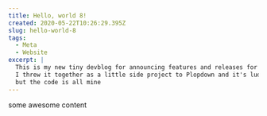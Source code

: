 ```yaml
---
title: Hello, world 8!
created: 2020-05-22T10:26:29.395Z
slug: hello-world-8
tags:
  - Meta
  - Website
excerpt: |
  This is my new tiny devblog for announcing features and releases for plopdown.
  I threw it together as a little side project to Plopdown and it's ludicrously simple,
  but the code is all mine
---
```


some awesome content

